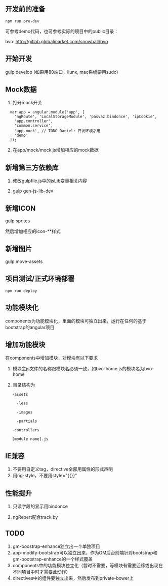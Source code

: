 ## 开发前的准备

```
npm run pre-dev
```

可参考demo代码，也可参考实际的项目中的public目录：

bvo: http://gitlab.globalmarket.com/snowball/bvo

## 开始开发

gulp develop (如果用80端口，liunx, mac系统要用sudo)

## Mock数据

1. 打开mock开关
```
  var app = angular.module('app', [
    'ngRoute', 'LocalStorageModule', 'pasvaz.bindonce', 'ipCookie',
    'app.controller',
    'common.service',
    'app.mock', // TODO Daniel: 开发环境才用
    'demo'
  ]);
```

2. 在app/mock/mock.js增加相应的mock数据


## 新增第三方依赖库

1. 修改gulpfile.js中的jsLib变量相关内容

2. gulp gen-js-lib-dev

## 新增ICON

gulp sprites

然后增加相应的icon-**样式

## 新增图片

gulp move-assets

## 项目测试/正式环境部署

```
npm run deploy
```

## 功能模块化

components为功能模块化，里面的模块可独立出来，运行在任何的基于bootstrap的angular项目

## 增加功能模块

在components中增加模块，对模块有以下要求

1. 模块主js文件的名称跟模块名必须一致，如bvo-home.js的模块名为bvo-home

2. 目录结构为
```
   -assets

     -less

     -images

     -partials

   -controllers

   [module name].js
```

## IE兼容

1. 不要用自定义tag，directive全部用属性的形式声明
2. 用ng-style，不要用style="{{}}"

## 性能提升

1. 只读字段的显示用bindonce

2. ngRepert配合track by

## TODO

1. gm-boostrap-enhance独立出一个单独项目
2. app-modify-bootstrap可以独立出来，作为GM后台前端针对bootstrap和gm-bootstrap-enhance的一个样式覆盖
3. components中的功能模块独立化（暂时不需要，等模块有需要迁移或出现在不同项目中时才需要此动作）
4. directives中的组件要独立出来，然后发布到private-bower上

